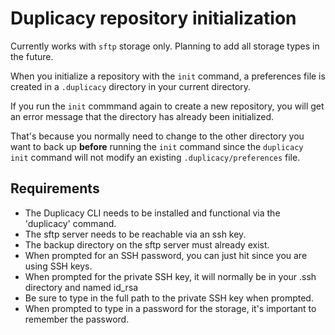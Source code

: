 # Duplicacy repository initialization

Currently works with `sftp` storage only. Planning to add all storage types in the future.

When you initialize a repository with the `init` command, a preferences file is created in a `.duplicacy` directory in your current directory.

If you run the `init` commmand again to create a new repository, you will get an error message that the directory has already been initialized.

That's because you normally need to change to the other directory you want to back up **before** running the `init` command since the `duplicacy init` command will not modify an existing `.duplicacy/preferences` file.
## Requirements

* The Duplicacy CLI needs to be installed and functional via the 'duplicacy' command.
* The sftp server needs to be reachable via an ssh key.
* The backup directory on the sftp server must already exist.
* When prompted for an SSH password, you can just hit <enter> since you are using SSH keys.
* When prompted for the private SSH key, it will normally be in your .ssh directory and named id_rsa
* Be sure to type in the full path to the private SSH key when prompted.
* When prompted to type in a password for the storage, it's important to remember the password.

